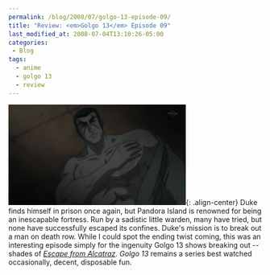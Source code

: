 ```yaml
---
permalink: /blog/2008/07/golgo-13-episode-09/
title: "Review: <em>Golgo 13</em> Episode 09"
last_modified_at: 2008-07-04T13:10:26-05:00
categories:
 - Blog
tags:
  - anime
  - golgo 13
  - review
---
```


![Episode 09](/assets/images/reviews/golgo_13-09.jpg){: .align-center}
Duke finds himself in prison once again, but Pandora Island is renowned for being an inescapable fortress. Run by a
sadistic little warden, many have tried, but none have successfully escaped its confines. Duke's mission is to break out
a man on death row. While I could spot the ending twist coming, this was an interesting episode simply for the ingenuity
Golgo 13 shows breaking out -- shades of _[Escape from Alcatraz](http://www.imdb.com/title/tt0079116/)_. _Golgo 13_
remains a series best watched occasionally, decent, disposable fun.